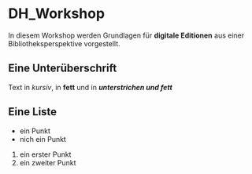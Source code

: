 # DH_Workshop
In diesem Workshop werden Grundlagen für **digitale Editionen** aus einer Bibliotheksperspektive vorgestellt.
## Eine Unterüberschrift
Text in *kursiv*, in **fett** und in ***unterstrichen und fett*** 
## Eine Liste 
- ein Punkt 
- nich ein Punkt
1. ein erster Punkt
2. ein zweiter Punkt
